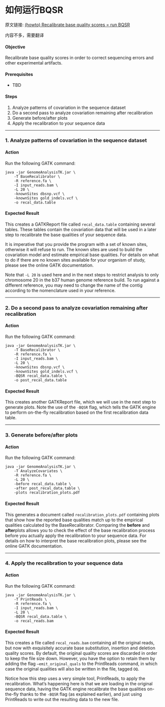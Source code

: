 # 如何运行BQSR

原文链接: [ (howto) Recalibrate base quality scores = run BQSR](https://software.broadinstitute.org/gatk/documentation/article?id=2801)

内容不多，需要翻译

#### Objective

Recalibrate base quality scores in order to correct sequencing errors and other experimental artifacts.

#### Prerequisites

- TBD

#### Steps

1. Analyze patterns of covariation in the sequence dataset
2. Do a second pass to analyze covariation remaining after recalibration
3. Generate before/after plots
4. Apply the recalibration to your sequence data

------

### 1. Analyze patterns of covariation in the sequence dataset

#### Action

Run the following GATK command:

```
java -jar GenomeAnalysisTK.jar \ 
    -T BaseRecalibrator \ 
    -R reference.fa \ 
    -I input_reads.bam \ 
    -L 20 \ 
    -knownSites dbsnp.vcf \ 
    -knownSites gold_indels.vcf \ 
    -o recal_data.table 
```

#### Expected Result

This creates a GATKReport file called `recal_data.table` containing several tables. These tables contain the covariation data that will be used in a later step to recalibrate the base qualities of your sequence data.

It is imperative that you provide the program with a set of known sites, otherwise it will refuse to run. The known sites are used to build the covariation model and estimate empirical base qualities. For details on what to do if there are no known sites available for your organism of study, please see the online GATK documentation.

Note that `-L 20` is used here and in the next steps to restrict analysis to only chromosome 20 in the b37 human genome reference build. To run against a different reference, you may need to change the name of the contig according to the nomenclature used in your reference.

------

### 2. Do a second pass to analyze covariation remaining after recalibration

#### Action

Run the following GATK command:

```
java -jar GenomeAnalysisTK.jar \ 
    -T BaseRecalibrator \ 
    -R reference.fa \ 
    -I input_reads.bam \ 
    -L 20 \ 
    -knownSites dbsnp.vcf \ 
    -knownSites gold_indels.vcf \ 
    -BQSR recal_data.table \ 
    -o post_recal_data.table 
```

#### Expected Result

This creates another GATKReport file, which we will use in the next step to generate plots. Note the use of the `-BQSR` flag, which tells the GATK engine to perform on-the-fly recalibration based on the first recalibration data table.

------

### 3. Generate before/after plots

#### Action

Run the following GATK command:

```
java -jar GenomeAnalysisTK.jar \ 
    -T AnalyzeCovariates \ 
    -R reference.fa \ 
    -L 20 \ 
    -before recal_data.table \
    -after post_recal_data.table \
    -plots recalibration_plots.pdf
```

#### Expected Result

This generates a document called `recalibration_plots.pdf` containing plots that show how the reported base qualities match up to the empirical qualities calculated by the BaseRecalibrator. Comparing the **before** and **after**plots allows you to check the effect of the base recalibration process before you actually apply the recalibration to your sequence data. For details on how to interpret the base recalibration plots, please see the online GATK documentation.

------

### 4. Apply the recalibration to your sequence data

#### Action

Run the following GATK command:

```
java -jar GenomeAnalysisTK.jar \ 
    -T PrintReads \ 
    -R reference.fa \ 
    -I input_reads.bam \ 
    -L 20 \ 
    -BQSR recal_data.table \ 
    -o recal_reads.bam 
```

#### Expected Result

This creates a file called `recal_reads.bam` containing all the original reads, but now with exquisitely accurate base substitution, insertion and deletion quality scores. By default, the original quality scores are discarded in order to keep the file size down. However, you have the option to retain them by adding the flag `–emit_original_quals` to the PrintReads command, in which case the original qualities will also be written in the file, tagged `OQ`.

Notice how this step uses a very simple tool, PrintReads, to apply the recalibration. What’s happening here is that we are loading in the original sequence data, having the GATK engine recalibrate the base qualities on-the-fly thanks to the `-BQSR` flag (as explained earlier), and just using PrintReads to write out the resulting data to the new file.
